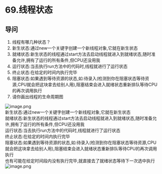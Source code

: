 # 69.线程状态

<a name="LFgYI"></a>
## 导问
1. 线程有哪几种状态？
  1. 新生状态:通过new一个关键字创建一个新线程对象,它就在新生状态
  1. 就绪状态:新生状态的线程通过start方法去启动线程就进入到就绪状态,随时准备允许,拥有了运行的所有条件,但CPU还没用我
  1. 运行状态:当去执行run方法中的代码时,线程就进行了运行状态
  1. 终止状态:在给定的时间内执行完毕
  1. 阻塞状态:如果遇到等待资源的状态,如:待录入(检测到你在阻塞状态等待资源,CPU就会把这块拿去给别人用),阻塞结束会进入就绪状态重新排队等待CPU的再次调用执行
2. 请你画出线程的生命周期图

![image.png](https://cdn.nlark.com/yuque/0/2019/png/349894/1560158011494-77f91cb4-2c7a-4f90-8df8-552af1973063.png#align=left&display=inline&height=39&name=image.png&originHeight=77&originWidth=496&size=41172&status=done&width=248)<br />新生状态:通过new一个关键字创建一个新线程对象,它就在新生状态<br />就绪状态:新生状态的线程通过start方法去启动线程就进入到就绪状态,随时准备允许,拥有了运行的所有条件,但CPU还没用我<br />运行状态:当去执行run方法中的代码时,线程就进行了运行状态<br />终止状态:在给定的时间内执行完毕<br />阻塞状态:如果遇到等待资源的状态,如:待录入(检测到你在阻塞状态等待资源,CPU就会把这块拿去给别人用),阻塞结束会进入就绪状态重新排队等待CPU的再次调用执行<br />也有可能在给定时间段内没有执行完毕,就直接去了就绪状态等待下一次选中执行<br />![image.png](https://cdn.nlark.com/yuque/0/2019/png/349894/1560158519710-6a3bad01-1d4a-4e8b-a0c9-59fe7faf8d2a.png#align=left&display=inline&height=536&name=image.png&originHeight=1072&originWidth=2454&size=1094585&status=done&width=1227)



